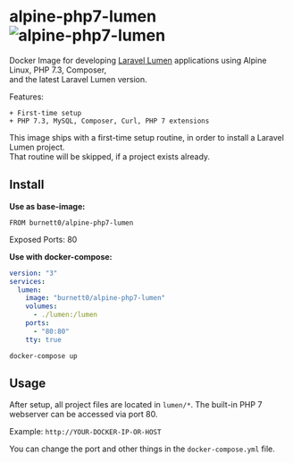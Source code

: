 # alpine-php7-lumen ![alpine-php7-lumen](https://github.com/Burnett01/docker-images/workflows/alpine-php7-lumen/badge.svg?branch=alpine-php7-lumen)

Docker Image for developing [Laravel Lumen](https://lumen.laravel.com/) applications using Alpine Linux, PHP 7.3, Composer, <br>
and the latest Laravel Lumen version.

Features:

    + First-time setup
    + PHP 7.3, MySQL, Composer, Curl, PHP 7 extensions

This image ships with a first-time setup routine, in order to install a Laravel Lumen project.<br>
That routine will be skipped, if a project exists already.

## Install

**Use as base-image:**

```FROM burnett0/alpine-php7-lumen```

Exposed Ports: 80

**Use with docker-compose:**

```yml
version: "3"
services:
  lumen:
    image: "burnett0/alpine-php7-lumen"
    volumes:
      - ./lumen:/lumen
    ports:
      - "80:80"
    tty: true
```

```docker-compose up```

## Usage

After setup, all project files are located in ``lumen/*``.
The built-in PHP 7 webserver can be accessed via port 80.

Example:  ``http://YOUR-DOCKER-IP-OR-HOST``

You can change the port and other things in the ``docker-compose.yml`` file.
